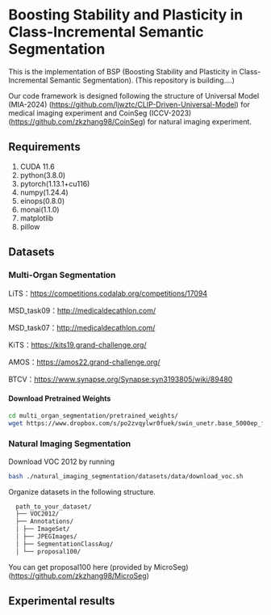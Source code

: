 # Boosting Stability and Plasticity in Class-Incremental Semantic Segmentation
This is the implementation of BSP (Boosting Stability and Plasticity in Class-Incremental Semantic Segmentation). (This repository is building....)

Our code framework is designed following the structure of Universal Model (MIA-2024) (https://github.com/ljwztc/CLIP-Driven-Universal-Model) for medical imaging experiment and CoinSeg (ICCV-2023) (https://github.com/zkzhang98/CoinSeg) for natural imaging experiment.

## Requirements
1. CUDA 11.6
2. python(3.8.0)
3. pytorch(1.13.1+cu116)
4. numpy(1.24.4)
5. einops(0.8.0)
6. monai(1.1.0)
7. matplotlib
8. pillow

## Datasets
### Multi-Organ Segmentation
LiTS：https://competitions.codalab.org/competitions/17094

MSD_task09：http://medicaldecathlon.com/

MSD_task07：http://medicaldecathlon.com/

KiTS：https://kits19.grand-challenge.org/

AMOS：https://amos22.grand-challenge.org/

BTCV：https://www.synapse.org/Synapse:syn3193805/wiki/89480

#### Download Pretrained Weights
```bash
cd multi_organ_segmentation/pretrained_weights/
wget https://www.dropbox.com/s/po2zvqylwr0fuek/swin_unetr.base_5000ep_f48_lr2e-4_pretrained.pt
```

### Natural Imaging Segmentation
Download VOC 2012 by running 
```bash
bash ./natural_imaging_segmentation/datasets/data/download_voc.sh
```
Organize datasets in the following structure.
```bash
  path_to_your_dataset/ 
  ├── VOC2012/
  ├── Annotations/ 
  │ ├── ImageSet/ 
  │ ├── JPEGImages/ 
  │ ├── SegmentationClassAug/ 
  │ └── proposal100/  
```
You can get proposal100 here (provided by MicroSeg) (https://github.com/zkzhang98/MicroSeg)

## Experimental results
